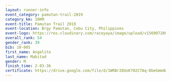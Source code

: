 ```yaml
---
layout: runner-info 
event_category: pamutan-trail-2019 
category_km: 10KM 
event-title: Pamutan Trail 2019 
event-location: Brgy Pamutan, Cebu City, Philippines 
event-logo: https://res.cloudinary.com/raceyaya/image/upload/v1569072806/logo/pamutan-trail_d8abrj.jpg 
overall_rank: 54
gender_rank: 39
bib: 10-005
first_name: Angelito
last_name: Mabitad
gender: M
finish_time: 2-03-36
certificate: https://drive.google.com/file/d/1WRBr28UoK702CTAq-DbeGmmdWjbbuOTW/view?usp=sharing
---
```

